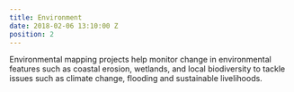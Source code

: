 ```yaml
---
title: Environment
date: 2018-02-06 13:10:00 Z
position: 2
---
```


Environmental mapping projects help monitor change in environmental features such as coastal erosion, wetlands, and local biodiversity to tackle issues such as climate change, flooding and sustainable livelihoods. 